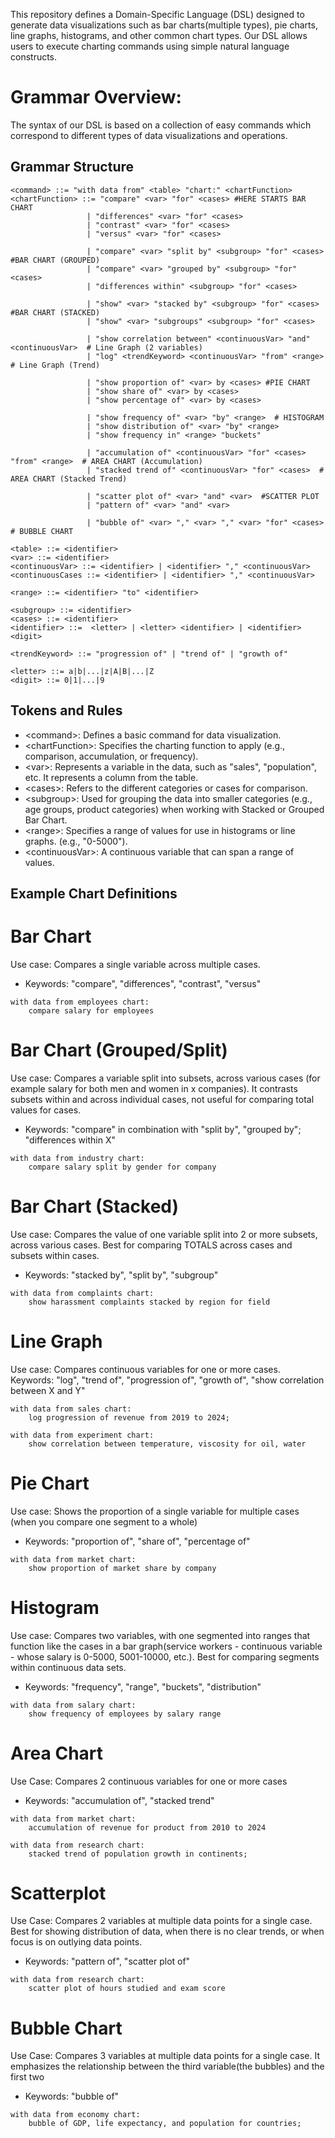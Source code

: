 
This repository defines a Domain-Specific Language (DSL)
designed to generate data visualizations such as bar charts(multiple types),
pie charts, line graphs, histograms, and other common chart types. Our DSL
allows users to execute charting commands using simple natural language constructs.

# Grammar Overview:
The syntax of our DSL is based on a collection of easy commands which
correspond to different types of data visualizations
and operations.

## Grammar Structure

```
<command> ::= "with data from" <table> "chart:" <chartFunction> 
<chartFunction> ::= "compare" <var> "for" <cases> #HERE STARTS BAR CHART
                 | "differences" <var> "for" <cases> 
                 | "contrast" <var> "for" <cases> 
                 | "versus" <var> "for" <cases>
                
                 | "compare" <var> "split by" <subgroup> "for" <cases> #BAR CHART (GROUPED)
                 | "compare" <var> "grouped by" <subgroup> "for" <cases>
                 | "differences within" <subgroup> "for" <cases>
               
                 | "show" <var> "stacked by" <subgroup> "for" <cases> #BAR CHART (STACKED)
                 | "show" <var> "subgroups" <subgroup> "for" <cases>
               
                 | "show correlation between" <continuousVar> "and" <continuousVar>  # Line Graph (2 variables)
                 | "log" <trendKeyword> <continuousVar> "from" <range>  # Line Graph (Trend)
                 
                 | "show proportion of" <var> by <cases> #PIE CHART
                 | "show share of" <var> by <cases> 
                 | "show percentage of" <var> by <cases> 
                 
                 | "show frequency of" <var> "by" <range>  # HISTOGRAM
                 | "show distribution of" <var> "by" <range> 
                 | "show frequency in" <range> "buckets" 
                 
                 | "accumulation of" <continuousVar> "for" <cases> "from" <range>  # AREA CHART (Accumulation)
                 | "stacked trend of" <continuousVar> "for" <cases>  # AREA CHART (Stacked Trend)
                 
                 | "scatter plot of" <var> "and" <var>  #SCATTER PLOT
                 | "pattern of" <var> "and" <var> 
                 
                 | "bubble of" <var> "," <var> "," <var> "for" <cases>  # BUBBLE CHART

<table> ::= <identifier>
<var> ::= <identifier>
<continuousVar> ::= <identifier> | <identifier> "," <continuousVar>
<continuousCases ::= <identifier> | <identifier> "," <continuousVar>

<range> ::= <identifier> "to" <identifier>

<subgroup> ::= <identifier>
<cases> ::= <identifier>
<identifier> ::=  <letter> | <letter> <identifier> | <identifier> <digit>

<trendKeyword> ::= "progression of" | "trend of" | "growth of"

<letter> ::= a|b|...|z|A|B|...|Z
<digit> ::= 0|1|...|9
```

## Tokens and Rules

* \<command\>: Defines a basic command for data visualization.
* \<chartFunction\>: Specifies the charting function to apply (e.g., comparison, accumulation, or frequency).
* \<var\>: Represents a variable in the data, such as "sales", "population", etc. It represents a column from the table.
* \<cases\>: Refers to the different categories or cases for comparison.
* \<subgroup\>: Used for grouping the data into smaller categories (e.g., age groups, product categories) when working with Stacked or Grouped Bar Chart.
* \<range\>: Specifies a range of values for use in histograms or line graphs. (e.g., "0-5000").
* \<continuousVar\>: A continuous variable that can span a range of values.



## Example Chart Definitions
# Bar Chart
Use case: Compares a single variable across multiple cases.
* Keywords: "compare", "differences", "contrast", "versus"

```
with data from employees chart:
    compare salary for employees
```

# Bar Chart (Grouped/Split)
Use case: Compares a variable split into subsets, across various cases (for
example salary for both men and women in x companies). It contrasts subsets within and across individual cases, not useful
for comparing total values for cases.
* Keywords: "compare" in combination with "split by", "grouped by"; "differences within X"

```
with data from industry chart:
    compare salary split by gender for company
```

# Bar Chart (Stacked)
Use case: Compares the value of one variable split into 2 or more subsets, across various cases.
Best for comparing TOTALS across cases and subsets within cases.
* Keywords: "stacked by", "split by", "subgroup"

```
with data from complaints chart:
    show harassment complaints stacked by region for field

```

# Line Graph
Use case: Compares continuous variables for one or more cases.
Keywords: "log", "trend of", "progression of", "growth of", "show correlation between X and Y"
```
with data from sales chart:
    log progression of revenue from 2019 to 2024;
```
```
with data from experiment chart:
    show correlation between temperature, viscosity for oil, water
```


# Pie Chart
Use case: Shows the proportion of a single variable for multiple cases (when you compare one segment to a whole)
* Keywords: "proportion of", "share of", "percentage of"
```
with data from market chart:
    show proportion of market share by company
```


# Histogram
Use case: Compares two variables, with one segmented into ranges that function like the cases in a bar graph(service 
workers - continuous variable - whose salary is 0-5000, 5001-10000, etc.). Best for comparing segments within continuous data sets.
* Keywords: "frequency", "range", "buckets", "distribution"
```
with data from salary chart:
    show frequency of employees by salary range
```

# Area Chart
Use Case: Compares 2 continuous variables for one or more cases
* Keywords: "accumulation of", "stacked trend"
```
with data from market chart:
    accumulation of revenue for product from 2010 to 2024
```
```
with data from research chart:
    stacked trend of population growth in continents;
```


# Scatterplot
Use Case: Compares 2 variables at multiple data points for a single case. Best for showing distribution of data, when there is no clear trends, or when focus is on outlying data points.
* Keywords: "pattern of", "scatter plot of"
```
with data from research chart:
    scatter plot of hours studied and exam score
```

# Bubble Chart
Use Case: Compares 3 variables at multiple data points for a single case. It emphasizes
the relationship between the third variable(the bubbles) and the first two
* Keywords: "bubble of"
```
with data from economy chart:
    bubble of GDP, life expectancy, and population for countries;
```

